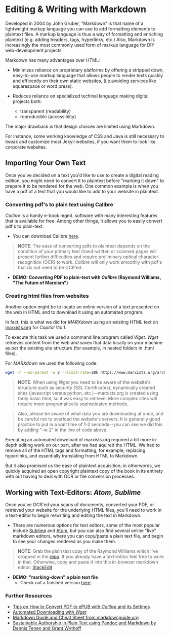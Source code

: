 # Editing & Writing with Markdown

Developed in 2004 by John Gruber, "Markdown" is that name of a lightweight markup language you can use to add formatting elements to plaintext files. A markup language is thus a way of formatting and enriching plaintext (e.g. adding headers, tags, hyperlinks, etc.) Also, Markdown is increasingly the most commonly used form of markup language for DIY web-development projects. 
 
Markdown has many advantages over HTML: 
* Minimizes reliance on proprietary platforms by offering a stripped down, easy-to-use markup language that allows people to render texts quickly and efficently on their own static websites, (i.e.avoiding services like squarespace or word press).

* Reduces reliance on specialized techinal language making digital projects both: 
   - transparent (readability)
   - reproducible (accessiblity)

The major drawback is that design choices are limited using Markdown. 

For instance, some working knowledge of CSS and Java is still necessary to tweak and customize most Jekyll websites, if you want them to look like corporate websites.

## Importing Your Own Text 

Once you've decided on a text you'd like to use to create a digital reading edition, you might need to convert it to plaintext before  "marking it down" to prepare it to be rendered for the web. One common example is when you have a pdf of a text that you would like to add to your website in plaintext. 

### Converting pdf's to plain text using Calibre

*Calibre* is a handy e-book mgmt. software with many interesting features that is available for free. Among other things, it allows you to easily convert pdf's to plain-text. 
* You can download Calibre [here](https://calibre-ebook.com/).

>**NOTE**: The ease of converting pdfs to plaintext depends on the condition of your primary text (hand-written or scanned pages will present further difficulties and require preliminary optical character recognition (OCR) to work. *Calibre* will only work smoothly with pdf's that do not need to be OCR'ed.

* **DEMO: Converting PDF to plain-text with *Calibre* (Raymond Williams, "The Future of Marxism")**

### Creating html files from websites

Another option might be to locate an online version of a text presented on the web in HTML and to download it using an automated program.

In fact, this is what we did for *MARXdown* using an existing HTML text on [marxists.org](https://www.marxists.org/archive/marx/works/1867-c1/) for *Capital Vol.1*. 

To execute this task we used a command line program called *Wget*. *Wget* retrieves content from the web and saves that data locally on your machine as per the existing site structure (for example, in nested folders in .html files).

For *MARXdown* we used the following code:

```bash
wget -r --no-parent -w 2 --limit-rate=20k https://www.marxists.org/archive/marx/works/1867-c1/
```
>**NOTE**: When using *Wget* you need to be aware of the website's structure such as security (SSL Certificates), dynamically created sites (javascript versus python, etc.)--marxists.org is created using farily basic html, so it was easy to retrieve. More complex sites will require more programatically sophisticated methods. 

>Also, please be aware of what data you are downloading at once, and be careful not to overload the website's servers. It is generally good practice to put in a wait time of 1-2 seconds--you can see we did this by adding "-w 2" in the line of code above.

Executing an automated download of marxists.org required a bit more in-depth editing work on our part, after we had aquired the HTML. We had to remove all of the HTML tags and formatting, for example, replacing hyperlinks, and essentially translating from HTML to Markdown. 

But it also promised us the ease of plaintext acquisition; in otherwords, we quickly acquired an open copyright plaintext copy of the book in its entirety with out having to deal with OCR or file conversion processes.

## Working with Text-Editors: *Atom*, *Sublime*

Once you've OCR'ed your scans of documents, converted your PDF, or retrieved your website for the underlying HTML files, you'll need to work in a text-editor to begin re/writing and editing the text in Markdown.

* There are numerous options for text editors, some of the most popular include [Sublime](https://www.sublimetext.com/) and [Atom](https://atom.io/), but you can also find several online "live" markdown editors, where you can copy/paste a plain text file, and begin to see your changes rendered as you make them.

>**NOTE**: Grab the plain text copy of the Raymond Williams which I've dropped in the [repo](https://github.com/sgotzler/praxis-session/blob/master/The%20Future%20of%20Marxism%20-%20Raymond%20Williams.txt). 
If you already have a text-editor feel free to work in that. Otherwise, copy and paste it into this in-browser markdown editor: [StackEdit](https://stackedit.io/)

* **DEMO: "marking-down" a plain text file**
  - Check out a finished version [here](/praxis-session/williams-final).

### Further Resources
* [Tips on How to Convert PDF to ePUB with *Calibre* and its Settings](https://pdf.iskysoft.com/convert-pdf/convert-pdf-to-epub-with-calibre.html)
* [Automated Downloading with *Wget*](https://programminghistorian.org/en/lessons/automated-downloading-with-wget)
* [Markdown Guide and Cheat Sheet from markdownguide.org](https://www.markdownguide.org/cheat-sheet/)
* [Sustainable Authorship in Plain Text using Pandoc and Markdown by Dennis Tenen and Grant Wythoff](https://programminghistorian.org/en/lessons/sustainable-authorship-in-plain-text-using-pandoc-and-markdown)
